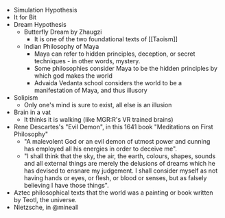 - Simulation Hypothesis
- It for Bit
- Dream Hypothesis
	- Butterfly Dream by Zhaugzi
		- It is one of the two foundational texts of [[Taoism]]
	- Indian Philosophy of Maya
		- Maya can refer to hidden principles, deception, or secret techniques - in other words, mystery.
		- Some philosophies consider Maya to be the hidden principles by which god makes the world
		- Advaida Vedanta school considers the world to be a manifestation of Maya, and thus illusory
- Solipism
	- Only one's mind is sure to exist, all else is an illusion
- Brain in a vat
	- It thinks it is walking (like MGR:R's VR trained brains)
- Rene Descartes's "Evil Demon", in this 1641 book "Meditations on First Philosophy"
	- "A malevolent God or an evil demon of utmost power and cunning has employed all his energies in order to deceive me".
	- "I shall think that the sky, the air, the earth, colours, shapes, sounds and all external things are merely the delusions of dreams which he has devised to ensnare my judgement. I shall consider myself as not having hands or eyes, or flesh, or blood or senses, but as falsely believing I have those things".
- Aztec philosophical texts that the world was a painting or book written by Teotl, the universe.
- Nietzsche, in @mineall
